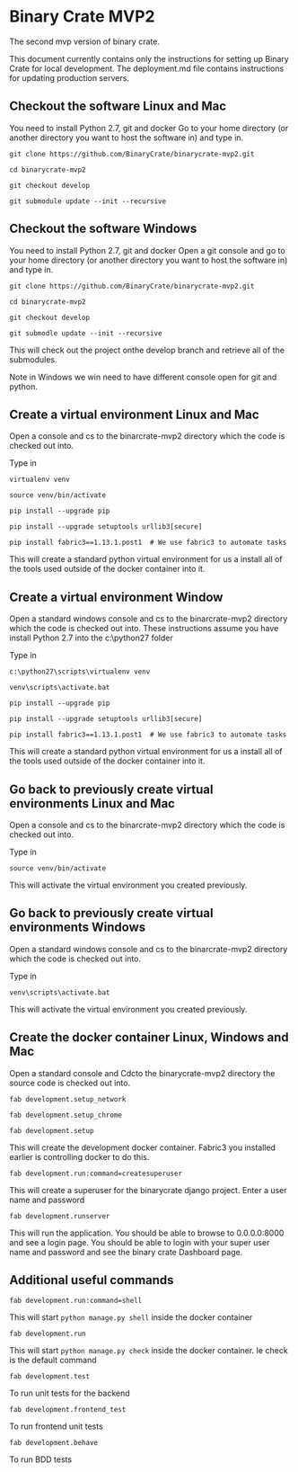 # Binary Crate MVP2
The second mvp version of binary crate.

This document currently contains only the instructions for setting up Binary Crate for
local development. The deployment.md file contains instructions for updating production
servers.

## Checkout the software Linux and Mac

You need to install Python 2.7, git and docker
Go to your home directory (or another directory you want to host the software in) and type in.

```
git clone https://github.com/BinaryCrate/binarycrate-mvp2.git

cd binarycrate-mvp2

git checkout develop

git submodule update --init --recursive
```

## Checkout the software Windows

You need to install Python 2.7, git and docker
Open a git console and go to your home directory (or another directory you want to host the software in) and type in.

```
git clone https://github.com/BinaryCrate/binarycrate-mvp2.git

cd binarycrate-mvp2

git checkout develop

git submodle update --init --recursive
```

This will check out the project onthe develop branch and retrieve all of the submodules.

Note in Windows we win need to have different console open for git and python.

## Create a virtual environment Linux and Mac

Open a console and cs to the binarcrate-mvp2 directory which the code is checked out into.

Type in

```
virtualenv venv

source venv/bin/activate

pip install --upgrade pip

pip install --upgrade setuptools urllib3[secure]

pip install fabric3==1.13.1.post1  # We use fabric3 to automate tasks
```

This will create a standard python virtual environment for us a install all of the tools used outside of the docker container into it.

## Create a virtual environment Window

Open a standard windows console and cs to the binarcrate-mvp2 directory which the code is checked out into.
These instructions assume you have install Python 2.7 into the c:\python27 folder

Type in

```
c:\python27\scripts\virtualenv venv

venv\scripts\activate.bat

pip install --upgrade pip

pip install --upgrade setuptools urllib3[secure]

pip install fabric3==1.13.1.post1  # We use fabric3 to automate tasks
```

This will create a standard python virtual environment for us a install all of the tools used outside of the docker container into it.

## Go back to previously create virtual environments Linux and Mac

Open a console and cs to the binarcrate-mvp2 directory which the code is checked out into.

Type in

```
source venv/bin/activate
```

This will activate the virtual environment you created previously.

## Go back to previously create virtual environments Windows

Open a standard windows console and cs to the binarcrate-mvp2 directory which the code is checked out into.

Type in

```
venv\scripts\activate.bat
```

This will activate the virtual environment you created previously.

## Create the docker container Linux, Windows and Mac

Open a standard console and Cdcto the binarycrate-mvp2 directory the source code is checked out into.

```
fab development.setup_network

fab development.setup_chrome

fab development.setup
```

This will create the development docker container. Fabric3 you installed earlier is controlling docker to do this.

```
fab development.run:command=createsuperuser
```

This will create a superuser for the binarycrate django project. Enter a user name and password

```
fab development.runserver
```

This will run the application. You should be able to browse to 0.0.0.0:8000 and see a login page. You should be able to login with your super user name and password
and see the binary crate Dashboard page.

## Additional useful commands

```
fab development.run:command=shell
```

This will start `python manage.py shell` inside the docker container

```
fab development.run
```

This will start `python manage.py check` inside the docker container.
Ie check is the default command

```
fab development.test
```

To run unit tests for the backend

```
fab development.frontend_test
```

To run frontend unit tests

```
fab development.behave
```

To run BDD tests
